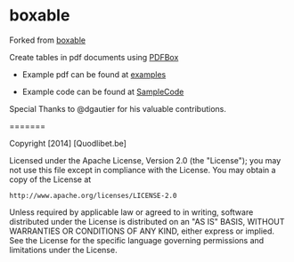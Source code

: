 boxable
=======

Forked from [boxable](https://github.com/dhorions/boxable)

Create tables in pdf documents using [PDFBox](http://pdfbox.apache.org)


- Example pdf can be found at [examples](http://goo.gl/a7QvRM)

- Example code can be found at [SampleCode](https://github.com/dhorions/boxable/blob/master/src/test/java/be/quodlibet/boxable/TableTest.java)

Special Thanks to @dgautier for his valuable contributions.

=======

Copyright [2014] [Quodlibet.be]

Licensed under the Apache License, Version 2.0 (the "License");
you may not use this file except in compliance with the License.
You may obtain a copy of the License at

    http://www.apache.org/licenses/LICENSE-2.0

Unless required by applicable law or agreed to in writing, software
distributed under the License is distributed on an "AS IS" BASIS,
WITHOUT WARRANTIES OR CONDITIONS OF ANY KIND, either express or implied.
See the License for the specific language governing permissions and
limitations under the License.
